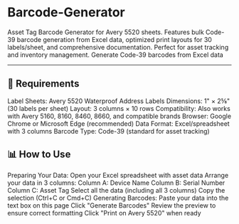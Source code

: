 # Barcode-Generator

Asset Tag Barcode Generator for Avery 5520 sheets. Features bulk Code-39 barcode generation from Excel data, optimized print layouts for 30 labels/sheet, and comprehensive documentation. Perfect for asset tracking and inventory management.
Generate Code-39 barcodes from Excel data
_______________________________________________

## 🎯 Requirements
Label Sheets: Avery 5520 Waterproof Address Labels
Dimensions: 1" × 2⅝" (30 labels per sheet)
Layout: 3 columns × 10 rows
Compatibility: Also works with Avery 5160, 8160, 8460, 8660, and compatible brands
Browser: Google Chrome or Microsoft Edge (recommended)
Data Format: Excel/spreadsheet with 3 columns
Barcode Type: Code-39 (standard for asset tracking)
## 📊 How to Use
Preparing Your Data:
Open your Excel spreadsheet with asset data
Arrange your data in 3 columns:
Column A: Device Name
Column B: Serial Number
Column C: Asset Tag
Select all the data (including all 3 columns)
Copy the selection (Ctrl+C or Cmd+C)
Generating Barcodes:
Paste your data into the text box on this page
Click "Generate Barcodes"
Review the preview to ensure correct formatting
Click "Print on Avery 5520" when ready
